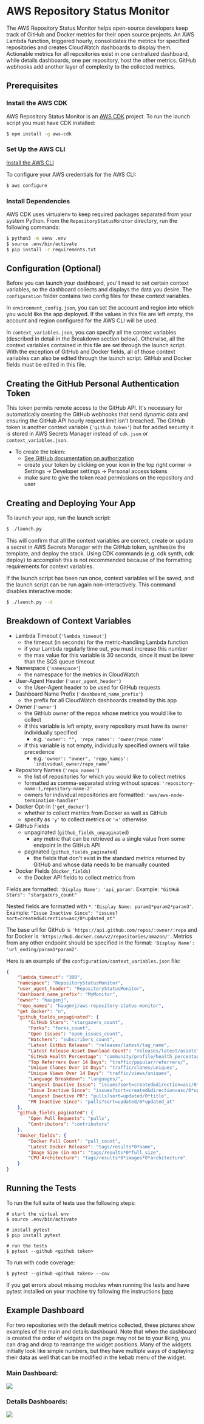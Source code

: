 # AWS Repository Status Monitor
The AWS Repository Status Monitor helps open-source developers keep track of GitHub and Docker metrics for their open source projects.
An AWS Lambda function, triggered hourly, consolidates the metrics for specified repositories and creates CloudWatch dashboards to display them.
Actionable metrics for all repositories exist in one centralized dashboard, while details dashboards, one per repository, host the other metrics.
GitHub webhooks add another layer of complexity to the collected metrics.

## Prerequisites

### Install the AWS CDK

AWS Repository Status Monitor is an [AWS CDK](https://aws.amazon.com/cdk/) project. To run the launch script you must
have CDK installed:

```sh
$ npm install -g aws-cdk
```

### Set Up the AWS CLI

[Install the AWS CLI](https://docs.aws.amazon.com/cli/latest/userguide/cli-chap-install.html)

To configure your AWS credentials for the AWS CLI:
```sh
$ aws configure
```

### Install Dependencies

AWS CDK uses virtualenv to keep required packages separated from your system Python. From the `RepositoryStatusMonitor`
directory, run the following commands:
```sh
$ python3 -m venv .env
$ source .env/bin/activate
$ pip install -r requirements.txt
```

## Configuration (Optional)
Before you can launch your dashboard, you'll need to set certain context variables, so the dashboard collects and displays
the data you desire. The `configuration` folder contains two config files for these context variables.

In `environment_config.json`, you can set the account and region into which you would like the app deployed. If the
values in this file are left empty, the account and region configured for the AWS CLI will be used.

In `context_variables.json`, you can specify all the context variables (described in detail in the Breakdown section below). Otherwise, all the
context variables contained in this file are set through the launch script. With the exception of GitHub and Docker
fields, all of those context variables can also be edited through the launch script. GitHub and Docker fields must be edited in this file.

## Creating the GitHub Personal Authentication Token
This token permits remote access to the GitHub API. It's necessary for automatically creating the GitHub webhooks that
send dynamic data and ensuring the GitHub API hourly request limit isn't breached. The GitHub token is another context
variable (`'github_token'`) but for added security it is stored in AWS Secrets Manager instead of `cdk.json` or `context_variables.json`.

* To create the token:
    * [See GitHub documentation on authorization](https://developer.github.com/v3/auth/#via-oauth-and-personal-access-tokens)
    * create your token by clicking on your icon in the top right corner -> Settings -> Developer settings -> Personal access tokens
    * make sure to give the token read permissions on the repository and user

## Creating and Deploying Your App

To launch your app, run the launch script:
```sh
$ ./launch.py
```

This will confirm that all the context variables are correct, create or update a secret in AWS Secrets Manager with the
GitHub token, synthesize the template, and deploy the stack. Using CDK commands (e.g. cdk synth, cdk deploy) to
accomplish this is not recommended because of the formatting requirements for context variables.

If the launch script has been run once, context variables will be saved, and the launch script can be run again
non-interactively. This command disables interactive mode:
```sh
$ ./launch.py --d
```

## Breakdown of Context Variables

* Lambda Timeout (`'lambda_timeout'`)
    * the timeout (in seconds) for the metric-handling Lambda function
    * if your Lambda regularly time out, you must increase this number
    * the max value for this variable is 30 seconds, since it must be lower than the SQS queue timeout
* Namespace (`'namespace'`)
    * the namespace for the metrics in CloudWatch
* User-Agent Header (`'user_agent_header'`)
    * the User-Agent header to be used for GitHub requests
* Dashboard Name Prefix (`'dashboard_name_prefix'`)
    * the prefix for all CloudWatch dashboards created by this app
* Owner (`'owner'`)
    * the GitHub owner of the repos whose metrics you would like to collect
    * if this variable is left empty, every repository must have its owner individually specified
        * e.g. `'owner': "", 'repo_names': 'owner/repo_name'`
    * if this variable is not empty, individually specified owners will take precedence
        * e.g. `'owner': "owner", 'repo_names': 'individual_owner/repo_name'`
* Repository Names (`'repo_names'`)
    * the list of repositories for which you would like to collect metrics
    * formatted as comma-separated string without spaces: `'repository-name-1,repository-name-2'`
    * owners for individual repositories are formatted: `'aws/aws-node-termination-handler'`
* Docker Opt-In (`'get_docker'`)
    * whether to collect metrics from Docker as well as GitHub
    * specify as `'y'` to collect metrics or `'n'` otherwise
* GitHub Fields
    * unpaginated (`github_fields_unpaginated`)
        * any metric that can be retrieved as a single value from some endpoint in the GitHub API
    * paginated (`github_fields_paginated`)
        * the fields that don't exist in the standard metrics returned by GitHub and whose data needs to be manually counted
* Docker Fields (`docker_fields`)
    * the Docker API fields to collect metrics from


Fields are formatted: `'Display Name': 'api_param'`. Example: `"GitHub Stars": "stargazers_count"`

Nested fields are formatted with `*`: `'Display Name: param1*param2*param3'`. Example: `"Issue Inactive Since": "issues?sort=created&direction=asc/0*updated_at"`

The base url for GitHub is `'https://api.github.com/repos/:owner/:repo` and for Docker is `'https://hub.docker.com/v2/repositories/amazon/'`.
Metrics from any other endpoint should be specified in the format: `'Display Name': 'url_ending/param1*param2'`.

Here is an example of the `configuration/context_variables.json` file:
```json
{
    "lambda_timeout": "300",
    "namespace": "RepositoryStatusMonitor",
    "user_agent_header": "RepositoryStatusMonitor",
    "dashboard_name_prefix": "MyMonitor",
    "owner": "haugenj",
    "repo_names": "haugenj/aws-repository-status-monitor",
    "get_docker": "n",
    "github_fields_unpaginated": {
        "GitHub Stars": "stargazers_count",
        "Forks": "forks_count",
        "Open Issues": "open_issues_count",
        "Watchers": "subscribers_count",
        "Latest GitHub Release": "releases/latest/tag_name",
        "Latest Release Asset Download Count": "releases/latest/assets",
        "GitHub Health Percentage": "community/profile/health_percentage",
        "Top Referrers Over 14 Days": "traffic/popular/referrers/",
        "Unique Clones Over 14 Days": "traffic/clones/uniques",
        "Unique Views Over 14 Days": "traffic/views/uniques",
        "Language Breakdown": "languages/",
        "Longest Inactive Issue": "issues?sort=created&direction=asc/0*title",
        "Issue Inactive Since": "issues?sort=created&direction=asc/0*updated_at",
        "Longest Inactive PR": "pulls?sort=updated/0*title",
        "PR Inactive Since": "pulls?sort=updated/0*updated_at"
    },
    "github_fields_paginated": {
        "Open Pull Requests": "pulls",
        "Contributors": "contributors"
    },
    "docker_fields": {
        "Docker Pull Count": "pull_count",
        "Latest Docker Release": "tags/results*0*name",
        "Image Size (in mb)": "tags/results*0*full_size",
        "CPU Architecture": "tags/results*0*images*0*architecture"
    }
}
```
## Running the Tests
To run the full suite of tests use the following steps:
```
# start the virtual env
$ source .env/bin/activate 

# install pytest
$ pip install pytest

# run the tests
$ pytest --github <github token> 
``` 

To run with code coverage:
```
$ pytest --github <github token> --cov
```

If you get errors about missing modules when running the tests and have pytest installed on your machine try following
the instructions [here](https://medium.com/@dirk.avery/pytest-modulenotfounderror-no-module-named-requests-a770e6926ac5)

## Example Dashboard

For two repositories with the default metrics collected, these pictures show examples of the main and details dashboard.
Note that when the dashboard is created the order of widgets on the page may not be to your liking, you can drag and drop
to rearrange the widget positions. Many of the widgets initially look like simple numbers, but they have multiple ways
of displaying their data as well that can be modified in the kebab menu of the widget.

### Main Dashboard:
![](README_resources/main_dashboard_example.png)

### Details Dashboards:
![](README_resources/details_dashboard_1.png)